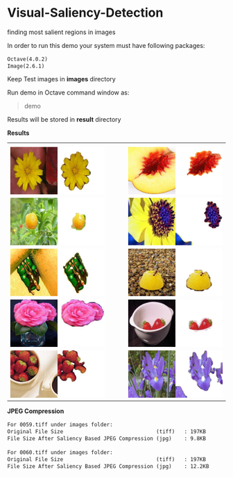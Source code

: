 # Visual-Saliency-Detection
finding most salient regions in images

In order to run this demo your system must have following packages:
    
    Octave(4.0.2)
    Image(2.6.1)
Keep Test images in **images** directory      

Run demo in Octave command window as:
> demo

Results will be stored in **result** directory

**Results**
<table>
<tr>
<th></th>
<th></th>
<th></th>
</tr>
<tr>
    <td> <img src="https://github.com/TejasBob/Visual-Saliency-Detection/blob/master/result/res_0052.jpg" width="350"/></td>
    <td>&nbsp;&nbsp;&nbsp;&nbsp;&nbsp;&nbsp;&nbsp</td>
    <td> <img src="https://github.com/TejasBob/Visual-Saliency-Detection/blob/master/result/res_0038.jpg" width="350"/></td>
    
</tr>
<tr>
    <td> <img src="https://github.com/TejasBob/Visual-Saliency-Detection/blob/master/result/res_0032.jpg" width="350"/></td>
    <td>&nbsp;&nbsp;&nbsp;&nbsp;&nbsp;&nbsp;&nbsp</td>
    <td> <img src="https://github.com/TejasBob/Visual-Saliency-Detection/blob/master/result/res_0051.jpg" width="350"/></td>
    
</tr>
<tr>
    <td> <img src="https://github.com/TejasBob/Visual-Saliency-Detection/blob/master/result/res_0006.jpg" width="350"/></td>
    <td>&nbsp;&nbsp;&nbsp;&nbsp;&nbsp;&nbsp;&nbsp</td>
    <td> <img src="https://github.com/TejasBob/Visual-Saliency-Detection/blob/master/result/res_0046.jpg" width="350"/></td>
    
</tr>

<tr>
    <td> <img src="https://github.com/TejasBob/Visual-Saliency-Detection/blob/master/result/res_0023.jpg" width="350"/></td>
    <td>&nbsp;&nbsp;&nbsp;&nbsp;&nbsp;&nbsp;&nbsp</td>
    <td> <img src="https://github.com/TejasBob/Visual-Saliency-Detection/blob/master/result/res_0027.jpg" width="350"/></td>
    
</tr>

<tr>
    <td> <img src="https://github.com/TejasBob/Visual-Saliency-Detection/blob/master/result/res_0059.jpg" width="350"/></td>
    <td>&nbsp;&nbsp;&nbsp;&nbsp;&nbsp;&nbsp;&nbsp</td>
    <td> <img src="https://github.com/TejasBob/Visual-Saliency-Detection/blob/master/result/res_0060.jpg" width="350"/></td>
    
</tr>
</table>



**JPEG Compression**

    For 0059.tiff under images folder:       
    Original File Size                              (tiff)   : 197KB
    File Size After Saliency Based JPEG Compression (jpg)    : 9.8KB
    
    For 0060.tiff under images folder:       
    Original File Size                              (tiff)   : 197KB
    File Size After Saliency Based JPEG Compression (jpg)    : 12.2KB
    
